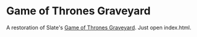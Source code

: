 # Game of Thrones Graveyard

A restoration of Slate's [Game of Thrones Graveyard](http://www.slate.com/articles/arts/television/2014/04/game_of_thrones_deaths_mourn_dead_characters_at_their_virtual_graveyard.html). Just open index.html.